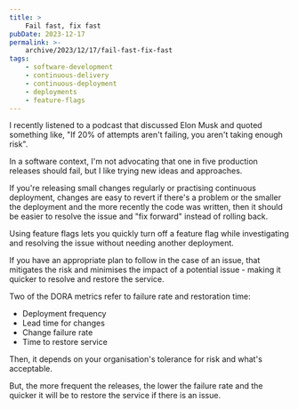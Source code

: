 ```yaml
---
title: >
    Fail fast, fix fast
pubDate: 2023-12-17
permalink: >-
    archive/2023/12/17/fail-fast-fix-fast
tags:
    - software-development
    - continuous-delivery
    - continuous-deployment
    - deployments
    - feature-flags
---
```


I recently listened to a podcast that discussed Elon Musk and quoted something like, "If 20% of attempts aren't failing, you aren't taking enough risk".

In a software context, I'm not advocating that one in five production releases should fail, but I like trying new ideas and approaches.

If you're releasing small changes regularly or practising continuous deployment, changes are easy to revert if there's a problem or the smaller the deployment and the more recently the code was written, then it should be easier to resolve the issue and "fix forward" instead of rolling back.

Using feature flags lets you quickly turn off a feature flag while investigating and resolving the issue without needing another deployment.

If you have an appropriate plan to follow in the case of an issue, that mitigates the risk and minimises the impact of a potential issue - making it quicker to resolve and restore the service.

Two of the DORA metrics refer to failure rate and restoration time:

* Deployment frequency
* Lead time for changes
* Change failure rate
* Time to restore service

Then, it depends on your organisation's tolerance for risk and what's acceptable.

But, the more frequent the releases, the lower the failure rate and the quicker it will be to restore the service if there is an issue.

